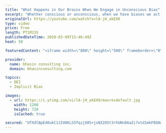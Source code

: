 ```yaml
---
title: "What Happens in Our Brains When We Engage in Unconscious Bias"
excerpt: "Whether conscious or unconscious, when we have biases we act on them. Ritu Bhasin explains what happens in our brains when we engage in unconscious bias.   - - - - -   bhasin consulting inc. (bci) is a world-renowned full-service diversity, equity and inclusion consulting firm dedicated to driving organizational"
originalUrl: https://youtube.com/watch?v=lA-jH_akEX0
type: video
price: Free
length: PT1M13S
publishedDateTime: 2020-03-09T15:46:49Z
heat: 50

featuredContent: "<iframe width=\"800\" height=\"500\" frameborder=\"0\" src=\"https://www.youtube.com/embed/lA-jH_akEX0\" allow=\"accelerometer; autoplay; encrypted-media; gyroscope; picture-in-picture\" allowfullscreen></iframe>"

provider:
  name: bhasin consulting inc.
  domain: bhasinconsulting.com

topics:
  - DEI
  - Implicit Bias

images:
  - url: https://i.ytimg.com/vi/lA-jH_akEX0/maxresdefault.jpg
    width: 1280
    height: 720
    isCached: true

secured: "UfXdlBpE40ukC1JZ4OKLS5TqzjO8S+jsN32OSt3rhUNn0AaZi7xtd1mkF8GNqsgl7TrzFvvALW1Qjm99pTHpJ3ilkV0sDOHBqS0HFaex7nKCtGeR7njEKDhIhsV6nknPNLnmdUrE+LdtO07bLh6+u91e8aEXWj6DVEXGriduSuEKdoLc8HkcqtsUW0X13gzDkQht3iHdSjxtbncwV7SGmRysLtW2sPlN+T4qO9YIKpp3jfisgLCMIzbfEi8mXQ9mSkW17JSMx2yW/Sh/ZN3Y6kiR0DwP8YEazabmeV3oH3lNXBXTPecO2RSwFAXDrlhTvci+UJVny/EsGFovTs4CW/kEt6u0LkjQMyXyU9kHHy5cO6iSMX4gs12PIit0XQtO7I03rKqcMup/xPRSGbYmTw==;fD/jMD9NW2B1QNB8NosjSg=="
---
```


